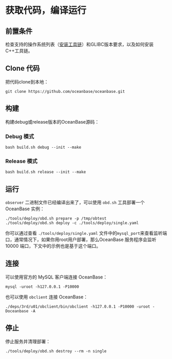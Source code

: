 # 获取代码，编译运行

## 前置条件

检查支持的操作系统列表（[安装工具链](toolchain.md)）和GLIBC版本要求，以及如何安装C++工具链。

## Clone 代码

把代码clone到本地：

```shell
git clone https://github.com/oceanbase/oceanbase.git
```

## 构建

构建debug或release版本的OceanBase源码：

### Debug 模式

```shell
bash build.sh debug --init --make
```

### Release 模式

```shell
bash build.sh release --init --make
```

## 运行

`observer` 二进制文件已经编译出来了，可以使用 `obd.sh` 工具部署一个 OceanBase 实例：

```shell
./tools/deploy/obd.sh prepare -p /tmp/obtest
./tools/deploy/obd.sh deploy -c ./tools/deploy/single.yaml
```

你可以通过查看 `./tools/deploy/single.yaml` 文件中的`mysql_port`来查看监听端口，通常情况下，如果你用root用户部署，那么OceanBase 服务程序会监听 10000 端口，下文中的示例也是基于这个端口。

## 连接

可以使用官方的 MySQL 客户端连接 OceanBase：

```shell
mysql -uroot -h127.0.0.1 -P10000
```

也可以使用 `obclient` 连接 OceanBase：

```shell
./deps/3rd/u01/obclient/bin/obclient -h127.0.0.1 -P10000 -uroot -Doceanbase -A
```

## 停止

停止服务并清理部署：

```shell
./tools/deploy/obd.sh destroy --rm -n single
```
